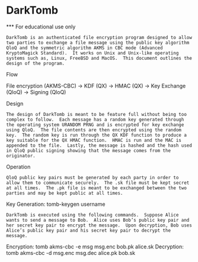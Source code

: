 # DarkTomb

*** For educational use only

	DarkTomb is an authenticated file encryption program designed to allow two parties to exchange a file message using the public key algorithm QloQ and the symmetric algorithm AKMS in CBC mode (Advanced KryptoMagick Standard).  It works on Unix and Unix-like operating systems such as, Linux, FreeBSD and MacOS.  This document outlines the design of the program.

Flow

File encryption (AKMS-CBC) → KDF (QX) → HMAC (QX) → Key Exchange (QloQ) → Signing (QloQ)


Design

	The design of DarkTomb is meant to be feature full without being too complex to follow.  Each message has a random key generated through the operating system URANDOM PRNG and is encrypted for key exchange using QloQ.  The file contents are then encrypted using the random key.  The random key is run through the QX KDF function to produce a key suitable for the QX HMAC function.  HMAC is run and the MAC is appended to the file.  Lastly, the message is hashed and the hash used in QloQ public signing showing that the message comes from the originator.

Operation

	QloQ public key pairs must be generated by each party in order to allow them to communicate securely.  The .sk file must be kept secret at all times.  The .pk file is meant to be exchanged between the two parties and may be kept public at all times.

Key Generation:  tomb-keygen username

	DarkTomb is executed using the following commands.  Suppose Alice wants to send a message to Bob.  Alice uses Bob’s public key pair and her secret key pair to encrypt the message.  Upon decryption, Bob uses Alice’s public key pair and his secret key pair to decrypt the message.

Encryption:  tomb akms-cbc -e msg msg.enc bob.pk alice.sk
Decryption:  tomb akms-cbc -d msg.enc msg.dec alice.pk bob.sk

